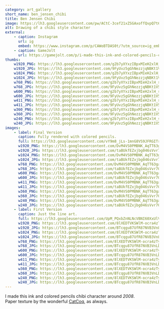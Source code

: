```yaml
---
category: art_gallery
short_name: ben_jensen_chibi
title: Ben Jensen Chibi
image: https://lh3.googleusercontent.com/pw/ACtC-3cef21xZSGAxoffQvpQ7t6Dsjm-oay4SS8zsqVWRsn1ht0aG22CykfBGh3jj_VmaLaJTjKUvlYtbG2Fj9lUJtVnCURib1-ZTRLY3mB7E8NaPPHNE2aymcPW4UQh0Jm9lrXUQ3Or4gbp2IdmYzxVAcGm=w1200-h630-no?authuser=0
alt: Drawing of a chibi style character
external:
    - caption: Instagram
      url: ig
      embed: https://www.instagram.com/p/CAWoBTDAS0t/?utm_source=ig_embed&amp;utm_campaign=loading
    - caption: GameJolt
      url: https://gamejolt.com/p/i-made-this-ink-and-colored-pencils-chibi-character-around-2008-p-dudnjtzh
thumbs:
    w1920_PNG: https://lh3.googleusercontent.com/g2b7yXYxzIBpxMIeH2xlH_sENiIj-3r9xI5ct7kgXkBttN3QZaWgBha0TXt-mzJ6A0ot8KRXaVQpRhxwxnSAGBQduFjWCmr5C2ZgxvXhUPCrICfJ6SiMmcT4NGOdtbx47IO-C_5zsQ=w355
    w1920_JPG: https://lh3.googleusercontent.com/9FyUvz5gGhNezzjqNBKt1V5vtzQfRSkL_71Bh1hcNRHqkbOPv5Hcb9qQr4luMKhFWHIJfn9JgEHGZYK5bTSuEVJF2xyZIxCb5PlYLTpUwyDQ0iE7YVU31NdqoB9jm9x5GH9J3q4dCA=w355
    w1024_PNG: https://lh3.googleusercontent.com/g2b7yXYxzIBpxMIeH2xlH_sENiIj-3r9xI5ct7kgXkBttN3QZaWgBha0TXt-mzJ6A0ot8KRXaVQpRhxwxnSAGBQduFjWCmr5C2ZgxvXhUPCrICfJ6SiMmcT4NGOdtbx47IO-C_5zsQ=w284
    w1024_JPG: https://lh3.googleusercontent.com/9FyUvz5gGhNezzjqNBKt1V5vtzQfRSkL_71Bh1hcNRHqkbOPv5Hcb9qQr4luMKhFWHIJfn9JgEHGZYK5bTSuEVJF2xyZIxCb5PlYLTpUwyDQ0iE7YVU31NdqoB9jm9x5GH9J3q4dCA=w284
    w768_PNG: https://lh3.googleusercontent.com/g2b7yXYxzIBpxMIeH2xlH_sENiIj-3r9xI5ct7kgXkBttN3QZaWgBha0TXt-mzJ6A0ot8KRXaVQpRhxwxnSAGBQduFjWCmr5C2ZgxvXhUPCrICfJ6SiMmcT4NGOdtbx47IO-C_5zsQ=w213
    w768_JPG: https://lh3.googleusercontent.com/9FyUvz5gGhNezzjqNBKt1V5vtzQfRSkL_71Bh1hcNRHqkbOPv5Hcb9qQr4luMKhFWHIJfn9JgEHGZYK5bTSuEVJF2xyZIxCb5PlYLTpUwyDQ0iE7YVU31NdqoB9jm9x5GH9J3q4dCA=w213
    w600_PNG: https://lh3.googleusercontent.com/g2b7yXYxzIBpxMIeH2xlH_sENiIj-3r9xI5ct7kgXkBttN3QZaWgBha0TXt-mzJ6A0ot8KRXaVQpRhxwxnSAGBQduFjWCmr5C2ZgxvXhUPCrICfJ6SiMmcT4NGOdtbx47IO-C_5zsQ=w166
    w600_JPG: https://lh3.googleusercontent.com/9FyUvz5gGhNezzjqNBKt1V5vtzQfRSkL_71Bh1hcNRHqkbOPv5Hcb9qQr4luMKhFWHIJfn9JgEHGZYK5bTSuEVJF2xyZIxCb5PlYLTpUwyDQ0iE7YVU31NdqoB9jm9x5GH9J3q4dCA=w166
    w411_PNG: https://lh3.googleusercontent.com/g2b7yXYxzIBpxMIeH2xlH_sENiIj-3r9xI5ct7kgXkBttN3QZaWgBha0TXt-mzJ6A0ot8KRXaVQpRhxwxnSAGBQduFjWCmr5C2ZgxvXhUPCrICfJ6SiMmcT4NGOdtbx47IO-C_5zsQ=w114
    w411_JPG: https://lh3.googleusercontent.com/9FyUvz5gGhNezzjqNBKt1V5vtzQfRSkL_71Bh1hcNRHqkbOPv5Hcb9qQr4luMKhFWHIJfn9JgEHGZYK5bTSuEVJF2xyZIxCb5PlYLTpUwyDQ0iE7YVU31NdqoB9jm9x5GH9J3q4dCA=w114
    w360_PNG: https://lh3.googleusercontent.com/g2b7yXYxzIBpxMIeH2xlH_sENiIj-3r9xI5ct7kgXkBttN3QZaWgBha0TXt-mzJ6A0ot8KRXaVQpRhxwxnSAGBQduFjWCmr5C2ZgxvXhUPCrICfJ6SiMmcT4NGOdtbx47IO-C_5zsQ=w100
    w360_JPG: https://lh3.googleusercontent.com/9FyUvz5gGhNezzjqNBKt1V5vtzQfRSkL_71Bh1hcNRHqkbOPv5Hcb9qQr4luMKhFWHIJfn9JgEHGZYK5bTSuEVJF2xyZIxCb5PlYLTpUwyDQ0iE7YVU31NdqoB9jm9x5GH9J3q4dCA=w100
    w240_PNG: https://lh3.googleusercontent.com/g2b7yXYxzIBpxMIeH2xlH_sENiIj-3r9xI5ct7kgXkBttN3QZaWgBha0TXt-mzJ6A0ot8KRXaVQpRhxwxnSAGBQduFjWCmr5C2ZgxvXhUPCrICfJ6SiMmcT4NGOdtbx47IO-C_5zsQ=w66
    w240_JPG: https://lh3.googleusercontent.com/9FyUvz5gGhNezzjqNBKt1V5vtzQfRSkL_71Bh1hcNRHqkbOPv5Hcb9qQr4luMKhFWHIJfn9JgEHGZYK5bTSuEVJF2xyZIxCb5PlYLTpUwyDQ0iE7YVU31NdqoB9jm9x5GH9J3q4dCA=w66
images:
    - label: Final Version
      caption: Fully rendered with colored pencils.
      full: https://lh3.googleusercontent.com/vY9m8_jLs-1mnG8VS9JFRGITrnOHPaG4c8p9epvPuGWZKxjrfqY381uNv5-NsVHfXwtFu0j8IiCasH76HB4Iwt5FUpLQgQ6k-twBk2KEbKIsEgoSKdbNBgEbQ209FN5JKFrrmkgjDg=w1080-h1080
      w1920_PNG: https://lh3.googleusercontent.com/DvM4VS0PMBNK_AqTT63gauZCmFtPrsjZufmCy8dbkXVLO2myh-iXavXkVshSfUl86ppWOPFsQjBAyTgTwTtICWRXrDlA-Ao4NgHAdBtH8NQnwtJeqtb11fPMK6gExb5Lu_0gE04CGg=w850
      w1920_JPG: https://lh3.googleusercontent.com/taBUkfEZxjbg046sVvr70j_oJLn23CZkwcvnge_Z0O6IbH_28-cf7N-st748H36NWdh9EISF9ugsQa6D5937ii_h8S_fEk_MdIZT9Az-04gnHTpDAOdp0-3mY14wQqsfBKxBJRuhag=w850
      w1024_PNG: https://lh3.googleusercontent.com/DvM4VS0PMBNK_AqTT63gauZCmFtPrsjZufmCy8dbkXVLO2myh-iXavXkVshSfUl86ppWOPFsQjBAyTgTwTtICWRXrDlA-Ao4NgHAdBtH8NQnwtJeqtb11fPMK6gExb5Lu_0gE04CGg=w711
      w1024_JPG: https://lh3.googleusercontent.com/taBUkfEZxjbg046sVvr70j_oJLn23CZkwcvnge_Z0O6IbH_28-cf7N-st748H36NWdh9EISF9ugsQa6D5937ii_h8S_fEk_MdIZT9Az-04gnHTpDAOdp0-3mY14wQqsfBKxBJRuhag=w711
      w768_PNG: https://lh3.googleusercontent.com/DvM4VS0PMBNK_AqTT63gauZCmFtPrsjZufmCy8dbkXVLO2myh-iXavXkVshSfUl86ppWOPFsQjBAyTgTwTtICWRXrDlA-Ao4NgHAdBtH8NQnwtJeqtb11fPMK6gExb5Lu_0gE04CGg=w533
      w768_JPG: https://lh3.googleusercontent.com/taBUkfEZxjbg046sVvr70j_oJLn23CZkwcvnge_Z0O6IbH_28-cf7N-st748H36NWdh9EISF9ugsQa6D5937ii_h8S_fEk_MdIZT9Az-04gnHTpDAOdp0-3mY14wQqsfBKxBJRuhag=w533
      w600_PNG: https://lh3.googleusercontent.com/DvM4VS0PMBNK_AqTT63gauZCmFtPrsjZufmCy8dbkXVLO2myh-iXavXkVshSfUl86ppWOPFsQjBAyTgTwTtICWRXrDlA-Ao4NgHAdBtH8NQnwtJeqtb11fPMK6gExb5Lu_0gE04CGg=w416
      w600_JPG: https://lh3.googleusercontent.com/taBUkfEZxjbg046sVvr70j_oJLn23CZkwcvnge_Z0O6IbH_28-cf7N-st748H36NWdh9EISF9ugsQa6D5937ii_h8S_fEk_MdIZT9Az-04gnHTpDAOdp0-3mY14wQqsfBKxBJRuhag=w416
      w411_PNG: https://lh3.googleusercontent.com/DvM4VS0PMBNK_AqTT63gauZCmFtPrsjZufmCy8dbkXVLO2myh-iXavXkVshSfUl86ppWOPFsQjBAyTgTwTtICWRXrDlA-Ao4NgHAdBtH8NQnwtJeqtb11fPMK6gExb5Lu_0gE04CGg=w285
      w411_JPG: https://lh3.googleusercontent.com/taBUkfEZxjbg046sVvr70j_oJLn23CZkwcvnge_Z0O6IbH_28-cf7N-st748H36NWdh9EISF9ugsQa6D5937ii_h8S_fEk_MdIZT9Az-04gnHTpDAOdp0-3mY14wQqsfBKxBJRuhag=w285
      w360_PNG: https://lh3.googleusercontent.com/DvM4VS0PMBNK_AqTT63gauZCmFtPrsjZufmCy8dbkXVLO2myh-iXavXkVshSfUl86ppWOPFsQjBAyTgTwTtICWRXrDlA-Ao4NgHAdBtH8NQnwtJeqtb11fPMK6gExb5Lu_0gE04CGg=w250
      w360_JPG: https://lh3.googleusercontent.com/taBUkfEZxjbg046sVvr70j_oJLn23CZkwcvnge_Z0O6IbH_28-cf7N-st748H36NWdh9EISF9ugsQa6D5937ii_h8S_fEk_MdIZT9Az-04gnHTpDAOdp0-3mY14wQqsfBKxBJRuhag=w250
      w240_PNG: https://lh3.googleusercontent.com/DvM4VS0PMBNK_AqTT63gauZCmFtPrsjZufmCy8dbkXVLO2myh-iXavXkVshSfUl86ppWOPFsQjBAyTgTwTtICWRXrDlA-Ao4NgHAdBtH8NQnwtJeqtb11fPMK6gExb5Lu_0gE04CGg=w166
      w240_JPG: https://lh3.googleusercontent.com/taBUkfEZxjbg046sVvr70j_oJLn23CZkwcvnge_Z0O6IbH_28-cf7N-st748H36NWdh9EISF9ugsQa6D5937ii_h8S_fEk_MdIZT9Az-04gnHTpDAOdp0-3mY14wQqsfBKxBJRuhag=w166
    - label: First Version
      caption: Just the line art.
      full: https://lh3.googleusercontent.com/UpM_PQxbZnNLNcVBNI60XxUlVUA_g02QIhXyCVKqNCwixCErHvAcEmz0BgFdfsvrxXtl2wVdA2cVHm-77BsLqdpIh-bHnlOjtyPg6hpWgr9VQSIWx7St19i6sGFJXWWDzqbXKbAvpA=w1080-h1080
      w1920_PNG: https://lh3.googleusercontent.com/8lXEDTVKSWlM-ocra4zTybqWUOA7DjG_ErE-Q9b56-tyWn9q4Wwb1iwqfZ11IeVU2Iy2zLsSxSg3md8dpuSEmdDHBNSIbhMH7I3S-fbXx2wzJzp1tG5sESUnwV1emjR9Kivu28iNBA=w850
      w1920_JPG: https://lh3.googleusercontent.com/BTcqgu87UfR87NVB3VnLDh9Vi0mT8BoracZkL8LiZqD8EWpaAqwJsDZM_ZxM-qf2RG0fkFOqsFYWA3el-w4cO2kCppJhOWSQBN0DPgZEmeyrtybYsXXiKI4m9C95QyoKSxWriMuTPw=w850
      w1024_PNG: https://lh3.googleusercontent.com/8lXEDTVKSWlM-ocra4zTybqWUOA7DjG_ErE-Q9b56-tyWn9q4Wwb1iwqfZ11IeVU2Iy2zLsSxSg3md8dpuSEmdDHBNSIbhMH7I3S-fbXx2wzJzp1tG5sESUnwV1emjR9Kivu28iNBA=w711
      w1024_JPG: https://lh3.googleusercontent.com/BTcqgu87UfR87NVB3VnLDh9Vi0mT8BoracZkL8LiZqD8EWpaAqwJsDZM_ZxM-qf2RG0fkFOqsFYWA3el-w4cO2kCppJhOWSQBN0DPgZEmeyrtybYsXXiKI4m9C95QyoKSxWriMuTPw=w711
      w768_PNG: https://lh3.googleusercontent.com/8lXEDTVKSWlM-ocra4zTybqWUOA7DjG_ErE-Q9b56-tyWn9q4Wwb1iwqfZ11IeVU2Iy2zLsSxSg3md8dpuSEmdDHBNSIbhMH7I3S-fbXx2wzJzp1tG5sESUnwV1emjR9Kivu28iNBA=w533
      w768_JPG: https://lh3.googleusercontent.com/BTcqgu87UfR87NVB3VnLDh9Vi0mT8BoracZkL8LiZqD8EWpaAqwJsDZM_ZxM-qf2RG0fkFOqsFYWA3el-w4cO2kCppJhOWSQBN0DPgZEmeyrtybYsXXiKI4m9C95QyoKSxWriMuTPw=w533
      w600_PNG: https://lh3.googleusercontent.com/8lXEDTVKSWlM-ocra4zTybqWUOA7DjG_ErE-Q9b56-tyWn9q4Wwb1iwqfZ11IeVU2Iy2zLsSxSg3md8dpuSEmdDHBNSIbhMH7I3S-fbXx2wzJzp1tG5sESUnwV1emjR9Kivu28iNBA=w416
      w600_JPG: https://lh3.googleusercontent.com/BTcqgu87UfR87NVB3VnLDh9Vi0mT8BoracZkL8LiZqD8EWpaAqwJsDZM_ZxM-qf2RG0fkFOqsFYWA3el-w4cO2kCppJhOWSQBN0DPgZEmeyrtybYsXXiKI4m9C95QyoKSxWriMuTPw=w416
      w411_PNG: https://lh3.googleusercontent.com/8lXEDTVKSWlM-ocra4zTybqWUOA7DjG_ErE-Q9b56-tyWn9q4Wwb1iwqfZ11IeVU2Iy2zLsSxSg3md8dpuSEmdDHBNSIbhMH7I3S-fbXx2wzJzp1tG5sESUnwV1emjR9Kivu28iNBA=w285
      w411_JPG: https://lh3.googleusercontent.com/BTcqgu87UfR87NVB3VnLDh9Vi0mT8BoracZkL8LiZqD8EWpaAqwJsDZM_ZxM-qf2RG0fkFOqsFYWA3el-w4cO2kCppJhOWSQBN0DPgZEmeyrtybYsXXiKI4m9C95QyoKSxWriMuTPw=w285
      w360_PNG: https://lh3.googleusercontent.com/8lXEDTVKSWlM-ocra4zTybqWUOA7DjG_ErE-Q9b56-tyWn9q4Wwb1iwqfZ11IeVU2Iy2zLsSxSg3md8dpuSEmdDHBNSIbhMH7I3S-fbXx2wzJzp1tG5sESUnwV1emjR9Kivu28iNBA=w250
      w360_JPG: https://lh3.googleusercontent.com/BTcqgu87UfR87NVB3VnLDh9Vi0mT8BoracZkL8LiZqD8EWpaAqwJsDZM_ZxM-qf2RG0fkFOqsFYWA3el-w4cO2kCppJhOWSQBN0DPgZEmeyrtybYsXXiKI4m9C95QyoKSxWriMuTPw=w250
      w240_PNG: https://lh3.googleusercontent.com/8lXEDTVKSWlM-ocra4zTybqWUOA7DjG_ErE-Q9b56-tyWn9q4Wwb1iwqfZ11IeVU2Iy2zLsSxSg3md8dpuSEmdDHBNSIbhMH7I3S-fbXx2wzJzp1tG5sESUnwV1emjR9Kivu28iNBA=w166
      w240_JPG: https://lh3.googleusercontent.com/BTcqgu87UfR87NVB3VnLDh9Vi0mT8BoracZkL8LiZqD8EWpaAqwJsDZM_ZxM-qf2RG0fkFOqsFYWA3el-w4cO2kCppJhOWSQBN0DPgZEmeyrtybYsXXiKI4m9C95QyoKSxWriMuTPw=w166
---
```


I made this ink and colored pencils chibi character around *2008*.  
Paper texture by the wonderful [CatCoq](https://www.instagram.com/catcoq/), as always.
